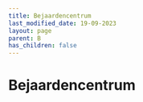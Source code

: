 ```yaml
---
title: Bejaardencentrum
last_modified_date: 19-09-2023
layout: page
parent: B
has_children: false
---
```


Bejaardencentrum
================

